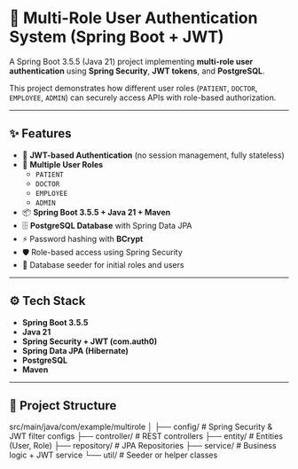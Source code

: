 # 🏥 Multi-Role User Authentication System (Spring Boot + JWT)

A Spring Boot 3.5.5 (Java 21) project implementing **multi-role user authentication** using **Spring Security**, **JWT tokens**, and **PostgreSQL**.  

This project demonstrates how different user roles (`PATIENT`, `DOCTOR`, `EMPLOYEE`, `ADMIN`) can securely access APIs with role-based authorization.

---

## ✨ Features

- 🔐 **JWT-based Authentication** (no session management, fully stateless)
- 👥 **Multiple User Roles**
  - `PATIENT`
  - `DOCTOR`
  - `EMPLOYEE`
  - `ADMIN`
- 📦 **Spring Boot 3.5.5 + Java 21 + Maven**
- 🗄 **PostgreSQL Database** with Spring Data JPA
- ⚡ Password hashing with **BCrypt**
- 🛡 Role-based access using Spring Security
- 📑 Database seeder for initial roles and users

---

## ⚙️ Tech Stack

- **Spring Boot 3.5.5**
- **Java 21**
- **Spring Security + JWT (com.auth0)**
- **Spring Data JPA (Hibernate)**
- **PostgreSQL**
- **Maven**

---

## 📂 Project Structure

src/main/java/com/example/multirole
│
├── config/ # Spring Security & JWT filter configs
├── controller/ # REST controllers
├── entity/ # Entities (User, Role)
├── repository/ # JPA Repositories
├── service/ # Business logic + JWT service
└── util/ # Seeder or helper classes

